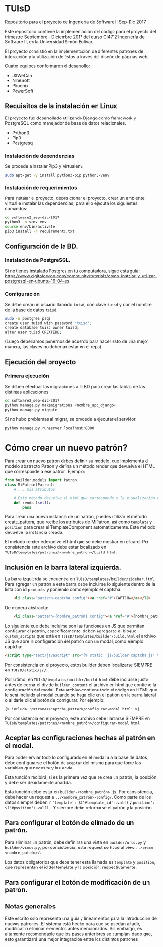 # TUIsD
Repositorio para el proyecto de Ingeniería de Software II Sep-Dic 2017

Este repositorio contiene la implementación del código para el proyecto del trimestre Septiembre - Diciembre 2017 del curso CI4712 Ingeniería de Software II, en la Universidad Simón Bolívar.

El proyecto consistió en la implementación de diferentes patrones de interacción y la utilización de éstos a través del diseño de páginas web.

Cuatro equipos conformaron el desarrollo:
- JSWeCan
- NineSoft
- Phoenix
- PowerSoft

## Requisitos de la instalación en Linux
El proyecto fue desarrollado utilizando Django como framework y PostgreSQL como manejador de base de datos relacionales.

- Python3
- Pip3
- Postgresql

### Instalación de dependencias
Se procede a instalar Pip3 y Virtualenv.
``` bash
sudo apt-get -y install python3-pip python3-venv
```

### Instalación de requerimientos
Para instalar el proyecto, debes clonar el proyecto, crear un ambiente virtual e instalar las dependencias, para ello ejecuta los siguientes comandos:

``` bash
cd software2_sep-dic-2017
python3 -m venv env
source env/bin/activate
pip3 install -r requirements.txt
```

## Configuración de la BD.

### Instalación de PostgreSQL.
Si no tienes instalado Postgres en tu computadora, sigue esta guía: https://www.digitalocean.com/community/tutorials/como-instalar-y-utilizar-postgresql-en-ubuntu-16-04-es

### Configuración
Se debe crear un usuario llamado `tuisd`, con clave `tuisd` y con el nombre de la base de datos `tuisd`.

```bash
sudo -u postgres psql
create user tuisd with password 'tuisd';
create database tuisd owner tuisd;
alter user tuisd CREATEDB;
```

(Luego deberiamos ponernos de acuerdo para hacer esto de una mejor manera, las claves no deberian estar en el repo)

## Ejecución del proyecto

### Primera ejecución
Se deben efectuar las migraciones a la BD para crear las tablas de las distintas aplicaciones.
```bash
cd software2_sep-dic-2017
python manage.py makemigrations <nombre_app_django>
python manage.py migrate
```

Si no hubo problemas al migrar, se procede a ejecutar el servidor.
```bash
python manage.py runserver localhost:8000
```

# Cómo crear un nuevo patrón?
Para crear un nuevo patrón debes definir su modelo, que implementa el modelo abstracto Patron y defina un método render que devuelva el HTML que corresponde a ese patrón.
Ejemplo:

```python
from builder.models import Patron
class MiPatron(Patron):
    # ... mis atributos

    # Este método devuelve el html que corresponde a la visualización del patrón
    def render(self):
        pass
```

Para crear una nueva instancia de un patrón, puedes utilizar el método create_pattern, que recibe los atributos de MiPatron, así como `template` y `position` para crear el TemplateComponent automaticamente. Este método devuelve la instancia creada.

El método render edevuelve el html que se debe mostrar en el card. Por consistencia
este archivo debe estar localizado en `TUIsD/templates/patrones/<nombre_patron>/build.html`.

## Inclusión en la barra lateral izquierda.
La barra izquierda se encuentra en `TUIsD/templates/builder/sidebar.html`. Para
agregar un patrón a esta barra debe incluirse lo siguiente dentro de la lista
con id `products` y poniendo como ejemplo el captcha:
```html
    <li class="pattern-captcha config"><a href="#">CAPTCHA</a></li>
```

De manera abstracta:
```html
    <li class="pattern-{nombre_patrón} config"><a href="#">{nombre_patrón}</a></li>
```

Lo siguiente que debe incluirse son las funciones en JS que permitan configurar
el patrón, específicamente, deben agregarse al bloque `custom_scripts` que está
en `TUIsD/templates/builder/build.html` el archivo JS que abre la configuración
del patrón con un modal, como ejemplo captcha:
```html
<script type="text/javascript" src="{% static 'js/builder-captcha.js' %}"></script>
```

Por consistencia en el proyecto, estos builder deben localizarse SIEMPRE en
`TUIsD/static/js/`.

Por último, en `TUIsD/templates/builder/build.html` debe incluirse justo antes
de cerrar el div de `builder_content` el archivo en html que contiene la
configuración del modal. Este archivo contiene todo el código en HTML que le
será incluido al modal cuando se haga clic en el patrón en la barra lateral o
al darle clic al botón de configurar. Por ejemplo:
```html
{% include 'patrones/captcha_pattern/configurar-modal.html' %}
```

Por consistencia en el proyecto, este archivo debe llamarse SIEMPRE en
`TUIsD/templates/patrones/<nombre_patrón>/configurar-modal.html`

## Aceptar las configuraciones hechas al patrón en el modal.
Para poder enviar todo lo configurado en el modal a a la base de datos, debe
configurarse el botón de `aceptar` del mismo para que tome las variables que
necesite y las envíe.

Esta función recibirá, si es la primera vez que se crea un patrón, la posición y
debe ser debidamente añadida.

Esta función debe estar en `builder-<nombre_patrón>.js`.
Por consistencia, debe hacer un request a `../<nombre_patrón>-config/`. Como
parte de los datos siempre deben ir `'template': $('#template_id').val()` y
`position': $('#position').val(),`. Y siempre debe retornarse el patrón y la posición.

## Para configurar el botón de elimado de un patrón.
Para eliminar un patrón, debe definirse una vista en `builder/urls.py` y `builder/views.py`,
por consistencia, este request se hace al view `../erase-<nombre_patrón>/`.

Los datos obligatorios que debe tener esta llamada es `template` y `position`,
que representan el id del template y la posición, respectivamente.

## Para configurar el botón de modificación de un patrón.


## Notas generales
Este escrito solo representa una guía y lineamientos para la introducción de
nuevos patrones. El sistema está hecho para que se puedan añadir, modificar o
eliminar elementos antes mencionados. Sin embargo, es altamente recomendable que
los pasos anteriores se cumplan, dado que, esto garantizará una mejor integración
entre los distintos patrones
